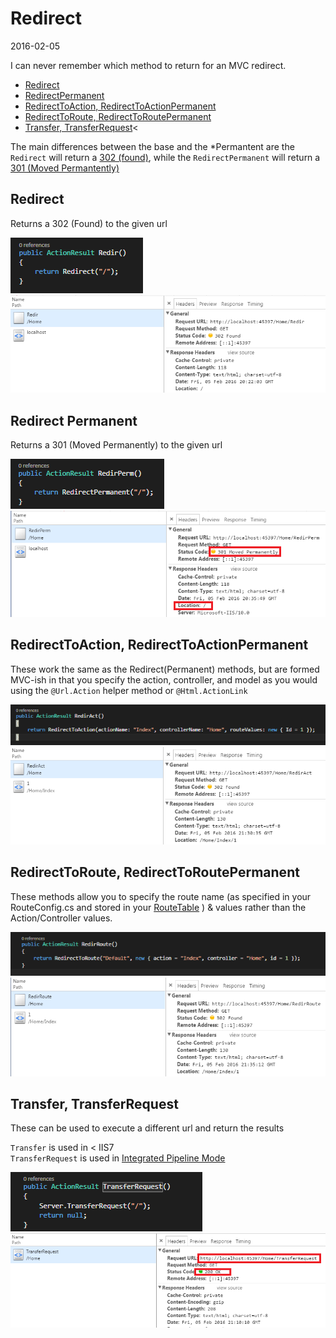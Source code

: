 # Redirect 

<div class='dt'>2016-02-05</div>

I can never remember which method to return for an MVC redirect.

* <a href="#redirect">Redirect</a>
* <a href="#redirectPerm">RedirectPermanent</a>
* <a href="#redirectAction">RedirectToAction, RedirectToActionPermanent</a>
* <a href="#redirectRoute">RedirectToRoute, RedirectToRoutePermanent</a>
* <a href="#transfer">Transfer, TransferRequest</a><


The main differences between the base and the *Permantent are the <code>Redirect</code> will return a <a href="https://en.wikipedia.org/wiki/HTTP_302">302 (found)</a>, while the <code>RedirectPermanent</code> will return a <a href="https://en.wikipedia.org/wiki/HTTP_301">301 (Moved Permantently) </a>

## Redirect <a name="redirect"></a> 

Returns a 302 (Found) to the given url

<img src="RedirMethod.png" alt="Redirect Method" />

<img src="RedirHeaders.png" alt="Redirect Headers" />


## Redirect Permanent <a name="redirectPerm"></a>

Returns a 301 (Moved Permanently) to the given url

<img src="RedirPermMethod.png" alt="Redirect Permanent Method" />

<img src="RedirPermHeaders.png" alt="Redirect Permanent Headers" />

## RedirectToAction, RedirectToActionPermanent <a name="redirectAction"></a>
These work the same as the Redirect(Permanent) methods, but are formed MVC-ish in that you specify the action, controller, and model as you would using the <code>@Url.Action</code> helper method or <code>@Html.ActionLink</code>

<img src="RedirActionMethod.png" alt="Redirect Permanent Method" />

<img src="RedirActionHeaders.png" alt="Redirect Permanent Headers" />

## RedirectToRoute, RedirectToRoutePermanent <a name="redirectRoute"></a>

These methods allow you to specify the route name (as specified in your RouteConfig.cs and stored in your <a href="https://msdn.microsoft.com/en-us/library/system.web.routing.routetable.routes.aspx">RouteTable</a> ) & values rather than the Action/Controller values.
 
<img src="RedirRouteMethod.png" alt="Redirect Permanent Method" />

<img src="RedirRouteHeaders.png" alt="Redirect Permanent Headers" />

## Transfer, TransferRequest <a name="transfer"></a>

These can be used to execute a different url and return the results

<code>Transfer</code> is used in < IIS7<br>
<code>TransferRequest</code> is used in <a href="http://www.iis.net/learn/application-frameworks/building-and-running-aspnet-applications/how-to-take-advantage-of-the-iis-integrated-pipeline">Integrated Pipeline Mode</a>
    
<img src="TransferRequestMethod.png" alt="Transfer Request Method" />

<img src="TransferRequestHeaders.png" alt="Transfer Request Headers" />
